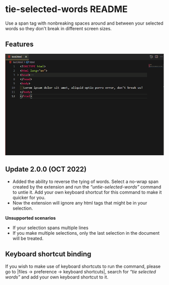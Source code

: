 # tie-selected-words README

Use a span tag with nonbreaking spaces around and between your selected words so they don't break in different screen sizes.

## Features
![tie](images/tie-selected-words.gif)

## Update 2.0.0 (OCT 2022)
* Added the ability to reverse the tying of words. Select a no-wrap span created by the extension and run the _“untie-selected-words”_ command to untie it. Add your own keyboard shortcut for this command to make it quicker for you.
* Now the extension will ignore any html tags that might be in your selection.

**Unsupported scenarios**
* If your selection spans multiple lines
* If you make multiple selections, only the last selection in the document will be treated.

## Keyboard shortcut binding
If you wish to make use of keyboard shortcuts to run the command, please go to |files -> preference -> keyboard shortcuts|, search for _“tie selected words”_ and add your own keyboard shortcut to it.